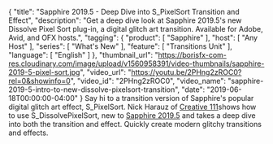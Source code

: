 {
  "title": "Sapphire 2019.5 - Deep Dive into S_PixelSort Transition and Effect",
  "description": "Get a deep dive look at Sapphire 2019.5's new Dissolve Pixel Sort plug-in, a digital glitch art transition. Available for Adobe, Avid, and OFX hosts.",
  "tagging": {
    "product": [
      "Sapphire"
    ],
    "host": [
      "Any Host"
    ],
    "series": [
      "What's New"
    ],
    "feature": [
      "Transitions Unit"
    ],
    "language": [
      "English"
    ]
  },
  "thumbnail_url": "https://borisfx-com-res.cloudinary.com/image/upload/v1560958391/video-thumbnails/sapphire-2019-5-pixel-sort.jpg",
  "video_url": "https://youtu.be/2PHng2zROC0?rel=0&showinfo=0",
  "video_id": "2PHng2zROC0",
  "video_name": "sapphire-2019-5-intro-to-new-dissolve-pixelsort-transition",
  "date": "2019-06-18T00:00:00-04:00"
}
Say hi to a transition version of Sapphire's popular digital glitch art effect, S_PixelSort. Nick Harauz of <a href="http://creative111.com/" target="_blank">Creative 111</a>shows how to use S_DissolvePixelSort, new to [Sapphire 2019.5](https://borisfx.com/products/sapphire/ "Boris FX Sapphire") and takes a deep dive into both the transition and effect. Quickly create modern glitchy transitions and effects.

